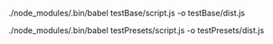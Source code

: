 ./node_modules/.bin/babel testBase/script.js -o testBase/dist.js

./node_modules/.bin/babel testPresets/script.js -o testPresets/dist.js
